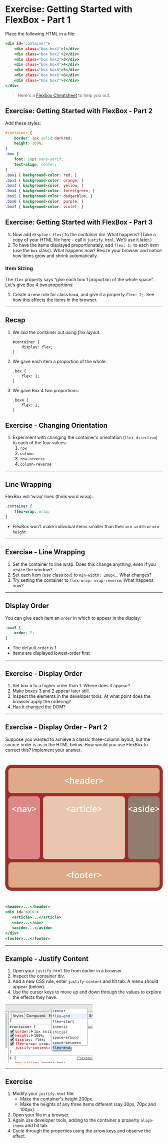 # Exercise: Getting Started with FlexBox - Part 1

Place the following HTML in a file:

```.html
<div id="container">
    <div class="box box1">1</div>
    <div class="box box2">2</div>
    <div class="box box3">3</div>
    <div class="box box4">4</div>
    <div class="box box5">5</div>
    <div class="box box6">6</div>
    <div class="box box7">7</div>
</div>
```

> Here's a [Flexbox Cheatsheet](https://yoksel.github.io/flex-cheatsheet/) to help you out.

## Exercise: Getting Started with FlexBox - Part 2

Add these styles:

```.css
#container {
    border: 1px solid darkred;
    height: 100%;
}
.box {
    font: 18pt sans-serif;
    text-align: center;
}
.box1 { background-color: red; }
.box2 { background-color: orange; }
.box3 { background-color: yellow; }
.box4 { background-color: forestgreen; }
.box5 { background-color: dodgerblue; }
.box6 { background-color: purple; }
.box7 { background-color: violet; }
```

## Exercise: Getting Started with FlexBox - Part 3

1. Now add `display: flex;` to the _container_ div. What happens?
   (Take a copy of your HTML file here - call it `justify.html`.
   We'll use it later.)
1. To have the items displayed proportionately, add `flex: 1;` to each _item_ (use the `box` class). What happens now?
   Resize your browser and notice how items grow and shrink automatically.

### Item Sizing

The `flex` property says “give each box 1 proportion of the whole space”.
Let's give Box 4 _two_ proportions:

1. Create a new rule for class `box4`, and give it a property `flex: 2;`.
   See how this affects the items in the browser.

---

## Recap

1.  We laid the container out using _flex layout_:

        #container {
            display: flex;
        }

1.  We gave each item a proportion of the whole:

        .box {
            flex: 1;
        }

1.  We gave Box 4 two proportions:

        .box4 {
            flex: 2;
        }

## Exercise - Changing Orientation

1. Experiment with changing the container's orientation (`flex-direction`) to each of the four values:
   1. `row`
   1. `column`
   1. `row-reverse`
   1. `column-reverse`

---

## Line Wrapping

FlexBox will ‘wrap’ lines (think word wrap):

```.css
.container {
    flex-wrap: wrap;
}
```

- FlexBox won't make individual items smaller than their `min-width` or `min-height`

---

## Exercise - Line Wrapping

1. Set the container to line wrap. Does this change anything, even if you resize the window?
1. Set each item (use class `box`) to `min-width: 200px;`. What changes?
1. Try setting the container to `flex-wrap: wrap-reverse`. What happens now?

---

## Display Order

You can give each item an `order` in which to appear in the display:

```.css
.box5 {
    order: 2;
}
```

- The default `order` is 1
- Items are displayed lowest-order first

---

## Exercise - Display Order

1. Set box 5 to a higher order than 1. Where does it appear?
1. Make boxes 3 and 2 appear later still.
1. Inspect the elements in the developer tools.
   At what point does the browser apply the ordering?
1. Has it changed the DOM?

---

## Exercise - Display Order - Part 2

Suppose you wanted to achieve a classic three-column layout,
but the source order is as in the HTML below.
How would you use FlexBox to correct this?
Implement your answer.

![Flex Order](images/flex-order-page.svg)

```.html
<header>...</header>
<div id='main'>
   <article>...</article>
   <nav>...</nav>
   <aside>...</aside>
</div>
<footer>...</footer>
```

---

## Example - Justify Content

1. Open your `justify.html` file from earlier in a browser.
1. Inspect the container div.
1. Add a new CSS rule, enter `justify-content` and hit tab.
   A menu should appear (below).
1. Use the cursor keys to move up and down through the values to explore the effects they have.

![Justify Content](images/flexbox-justify-devtools.png)

---

## Exercise

1. Modify your `justify.html` file:
   - Make the container's height 200px.
   - Make the heights of any three items different (say 30px, 70px and 100px).
1. Open your file in a browser.
1. Again use developer tools, adding to the container a property `align-items` and hit tab.
1. Cycle through the properties using the arrow keys and observe the effect.
